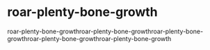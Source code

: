 # roar-plenty-bone-growth
roar-plenty-bone-growthroar-plenty-bone-growthroar-plenty-bone-growthroar-plenty-bone-growthroar-plenty-bone-growth
